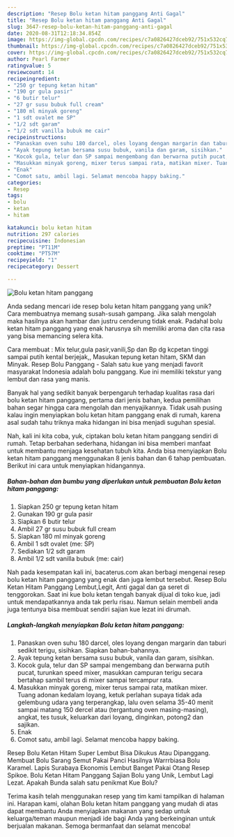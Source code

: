 ```yaml
---
description: "Resep Bolu ketan hitam panggang Anti Gagal"
title: "Resep Bolu ketan hitam panggang Anti Gagal"
slug: 3647-resep-bolu-ketan-hitam-panggang-anti-gagal
date: 2020-08-31T12:18:34.854Z
image: https://img-global.cpcdn.com/recipes/c7a0826427dceb92/751x532cq70/bolu-ketan-hitam-panggang-foto-resep-utama.jpg
thumbnail: https://img-global.cpcdn.com/recipes/c7a0826427dceb92/751x532cq70/bolu-ketan-hitam-panggang-foto-resep-utama.jpg
cover: https://img-global.cpcdn.com/recipes/c7a0826427dceb92/751x532cq70/bolu-ketan-hitam-panggang-foto-resep-utama.jpg
author: Pearl Farmer
ratingvalue: 5
reviewcount: 14
recipeingredient:
- "250 gr tepung ketan hitam"
- "190 gr gula pasir"
- "6 butir telur"
- "27 gr susu bubuk full cream"
- "180 ml minyak goreng"
- "1 sdt ovalet me SP"
- "1/2 sdt garam"
- "1/2 sdt vanilla bubuk me cair"
recipeinstructions:
- "Panaskan oven suhu 180 darcel, oles loyang dengan margarin dan taburi sedikit terigu, sisihkan. Siapkan bahan-bahannya."
- "Ayak tepung ketan bersama susu bubuk, vanila dan garam, sisihkan."
- "Kocok gula, telur dan SP sampai mengembang dan berwarna putih pucat, turunkan speed mixer, masukkan campuran terigu secara bertahap sambil terus di mixer sampai tercampur rata."
- "Masukkan minyak goreng, mixer terus sampai rata, matikan mixer. Tuang adonan kedalam loyang, ketuk perlahan supaya tidak ada gelembung udara yang terperangkap, lalu oven selama 35-40 menit sampai matang 150 dercel atau (tergantung oven masing-masing), angkat, tes tusuk, keluarkan dari loyang, dinginkan, potong2 dan sajikan."
- "Enak"
- "Comot satu, ambil lagi. Selamat mencoba happy baking."
categories:
- Resep
tags:
- bolu
- ketan
- hitam

katakunci: bolu ketan hitam 
nutrition: 297 calories
recipecuisine: Indonesian
preptime: "PT11M"
cooktime: "PT57M"
recipeyield: "1"
recipecategory: Dessert

---
```



![Bolu ketan hitam panggang](https://img-global.cpcdn.com/recipes/c7a0826427dceb92/751x532cq70/bolu-ketan-hitam-panggang-foto-resep-utama.jpg)

Anda sedang mencari ide resep bolu ketan hitam panggang yang unik? Cara membuatnya memang susah-susah gampang. Jika salah mengolah maka hasilnya akan hambar dan justru cenderung tidak enak. Padahal bolu ketan hitam panggang yang enak harusnya sih memiliki aroma dan cita rasa yang bisa memancing selera kita.

Cara membuat : Mix telur,gula pasir,vanili,Sp dan Bp dg kcpetan tinggi sampai putih kental berjejak,, Masukan tepung ketan hitam, SKM dan Minyak. Resep Bolu Panggang - Salah satu kue yang menjadi favorit masyarakat Indonesia adalah bolu panggang. Kue ini memiliki tekstur yang lembut dan rasa yang manis.

Banyak hal yang sedikit banyak berpengaruh terhadap kualitas rasa dari bolu ketan hitam panggang, pertama dari jenis bahan, kedua pemilihan bahan segar hingga cara mengolah dan menyajikannya. Tidak usah pusing kalau ingin menyiapkan bolu ketan hitam panggang enak di rumah, karena asal sudah tahu triknya maka hidangan ini bisa menjadi suguhan spesial.


Nah, kali ini kita coba, yuk, ciptakan bolu ketan hitam panggang sendiri di rumah. Tetap berbahan sederhana, hidangan ini bisa memberi manfaat untuk membantu menjaga kesehatan tubuh kita. Anda bisa menyiapkan Bolu ketan hitam panggang menggunakan 8 jenis bahan dan 6 tahap pembuatan. Berikut ini cara untuk menyiapkan hidangannya.

<!--inarticleads1-->

##### Bahan-bahan dan bumbu yang diperlukan untuk pembuatan Bolu ketan hitam panggang:

1. Siapkan 250 gr tepung ketan hitam
1. Gunakan 190 gr gula pasir
1. Siapkan 6 butir telur
1. Ambil 27 gr susu bubuk full cream
1. Siapkan 180 ml minyak goreng
1. Ambil 1 sdt ovalet (me: SP)
1. Sediakan 1/2 sdt garam
1. Ambil 1/2 sdt vanilla bubuk (me: cair)


Nah pada kesempatan kali ini, bacaterus.com akan berbagi mengenai resep bolu ketan hitam panggang yang enak dan juga lembut tersebut. Resep Bolu Ketan Hitam Panggang Lembut,Legit, Anti gagal dan ga seret di tenggorokan. Saat ini kue bolu ketan tengah banyak dijual di toko kue, jadi untuk mendapatkannya anda tak perlu risau. Namun selain membeli anda juga tentunya bisa membuat sendiri sajian kue lezat ini dirumah. 

<!--inarticleads2-->

##### Langkah-langkah menyiapkan Bolu ketan hitam panggang:

1. Panaskan oven suhu 180 darcel, oles loyang dengan margarin dan taburi sedikit terigu, sisihkan. Siapkan bahan-bahannya.
1. Ayak tepung ketan bersama susu bubuk, vanila dan garam, sisihkan.
1. Kocok gula, telur dan SP sampai mengembang dan berwarna putih pucat, turunkan speed mixer, masukkan campuran terigu secara bertahap sambil terus di mixer sampai tercampur rata.
1. Masukkan minyak goreng, mixer terus sampai rata, matikan mixer. Tuang adonan kedalam loyang, ketuk perlahan supaya tidak ada gelembung udara yang terperangkap, lalu oven selama 35-40 menit sampai matang 150 dercel atau (tergantung oven masing-masing), angkat, tes tusuk, keluarkan dari loyang, dinginkan, potong2 dan sajikan.
1. Enak
1. Comot satu, ambil lagi. Selamat mencoba happy baking.


Resep Bolu Ketan Hitam Super Lembut Bisa Dikukus Atau Dipanggang. Membuat Bolu Sarang Semut Pakai Panci Hasilnya Warrrbiasa Bolu Karamel. Lapis Surabaya Ekonomis Lembut Banget Pakai Otang Resep Spikoe. Bolu Ketan Hitam Panggang Sajian Bolu yang Unik, Lembut Lagi Lezat. Apakah Bunda salah satu penikmat Kue Bolu? 

Terima kasih telah menggunakan resep yang tim kami tampilkan di halaman ini. Harapan kami, olahan Bolu ketan hitam panggang yang mudah di atas dapat membantu Anda menyiapkan makanan yang sedap untuk keluarga/teman maupun menjadi ide bagi Anda yang berkeinginan untuk berjualan makanan. Semoga bermanfaat dan selamat mencoba!
